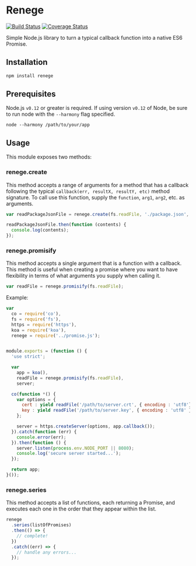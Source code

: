 # Renege

[![Build Status](https://travis-ci.org/brozeph/renege.svg)](https://travis-ci.org/brozeph/renege)
[![Coverage Status](https://coveralls.io/repos/github/brozeph/renege/badge.svg?branch=master)](https://coveralls.io/github/brozeph/renege?branch=master)

Simple Node.js library to turn a typical callback function into a native ES6 Promise.

## Installation

```bash
npm install renege
```

## Prerequisites

Node.js `v0.12` or greater is required. If using version `v0.12` of Node, be sure to run node with the `--harmony` flag specified.

```
node --harmony /path/to/your/app
```

## Usage

This module exposes two methods:

### renege.create

This method accepts a range of arguments for a method that has a callback following the typical `callback(err, resultX, resultY, etc)` method signature. To call use this function, supply the `function`, `arg1`, `arg2`, etc. as arguments.

```javascript
var readPackageJsonFile = renege.create(fs.readFile, './package.json', { encoding : 'utf8' });

readPackageJsonFile.then(function (contents) {
  console.log(contents);
});
```

### renege.promisify

This method accepts a single argument that is a function with a callback. This method is useful when creating a promise where you want to have flexibility in terms of what arguments you supply when calling it.

```javascript
var readFile = renege.promisify(fs.readFile);
```

Example:

```javascript
var
  co = require('co'),
  fs = require('fs'),
  https = require('https'),
  koa = require('koa'),
  renege = require('../promise.js');


module.exports = (function () {
  'use strict';

  var
    app = koa(),
    readFile = renege.promisify(fs.readFile),
    server;

  co(function *() {
    var options = {
      cert : yield readFile('/path/to/server.crt', { encoding : 'utf8'}),
      key : yield readFile('/path/to/server.key', { encoding : 'utf8' })
    };

    server = https.createServer(options, app.callback());
  }).catch(function (err) {
    console.error(err);
  }).then(function () {
    server.listen(process.env.NODE_PORT || 8080);
    console.log('secure server started...');
  });

  return app;
}());
```

### renege.series

This method accepts a list of functions, each returning a Promise, and executes each one in the order that they appear within the list.

```javascript
renege
  .series(listOfPromises)
  .then(() => {
    // complete!
  })
  .catch((err) => {
    // handle any errors...
  });
```
